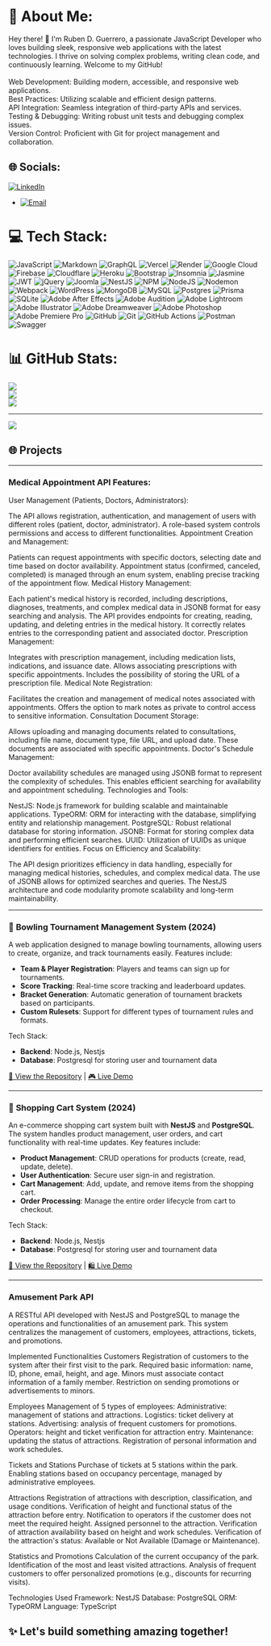# 💫 About Me:
Hey there! 👋 I'm Ruben D. Guerrero, a passionate JavaScript Developer who loves building sleek, responsive web applications with the latest technologies. I thrive on solving complex problems, writing clean code, and continuously learning. Welcome to my GitHub!<br><br>Web Development: Building modern, accessible, and responsive web applications.<br>Best Practices: Utilizing scalable and efficient design patterns.<br>API Integration: Seamless integration of third-party APIs and services.<br>Testing & Debugging: Writing robust unit tests and debugging complex issues.<br>Version Control: Proficient with Git for project management and collaboration.


## 🌐 Socials:
[![LinkedIn](https://img.shields.io/badge/LinkedIn-%230077B5.svg?logo=linkedin&logoColor=white)](https://linkedin.com/in/https://www.linkedin.com/in/ruben-d-guerrero-n-9276bb195/) 

- [![Email](https://img.shields.io/badge/Email-D14836?style=for-the-badge&logo=gmail&logoColor=white)](mailto:rudargeneira@gmail.com)

# 💻 Tech Stack:
![JavaScript](https://img.shields.io/badge/javascript-%23323330.svg?style=for-the-badge&logo=javascript&logoColor=%23F7DF1E) ![Markdown](https://img.shields.io/badge/markdown-%23000000.svg?style=for-the-badge&logo=markdown&logoColor=white) ![GraphQL](https://img.shields.io/badge/-GraphQL-E10098?style=for-the-badge&logo=graphql&logoColor=white) ![Vercel](https://img.shields.io/badge/vercel-%23000000.svg?style=for-the-badge&logo=vercel&logoColor=white) ![Render](https://img.shields.io/badge/Render-%46E3B7.svg?style=for-the-badge&logo=render&logoColor=white) ![Google Cloud](https://img.shields.io/badge/GoogleCloud-%234285F4.svg?style=for-the-badge&logo=google-cloud&logoColor=white) ![Firebase](https://img.shields.io/badge/firebase-%23039BE5.svg?style=for-the-badge&logo=firebase) ![Cloudflare](https://img.shields.io/badge/Cloudflare-F38020?style=for-the-badge&logo=Cloudflare&logoColor=white) ![Heroku](https://img.shields.io/badge/heroku-%23430098.svg?style=for-the-badge&logo=heroku&logoColor=white) ![Bootstrap](https://img.shields.io/badge/bootstrap-%238511FA.svg?style=for-the-badge&logo=bootstrap&logoColor=white) ![Insomnia](https://img.shields.io/badge/Insomnia-black?style=for-the-badge&logo=insomnia&logoColor=5849BE) ![Jasmine](https://img.shields.io/badge/jasmine-%238A4182.svg?style=for-the-badge&logo=jasmine&logoColor=white) ![JWT](https://img.shields.io/badge/JWT-black?style=for-the-badge&logo=JSON%20web%20tokens) ![jQuery](https://img.shields.io/badge/jquery-%230769AD.svg?style=for-the-badge&logo=jquery&logoColor=white) ![Joomla](https://img.shields.io/badge/joomla-%235091CD.svg?style=for-the-badge&logo=joomla&logoColor=white) ![NestJS](https://img.shields.io/badge/nestjs-%23E0234E.svg?style=for-the-badge&logo=nestjs&logoColor=white) ![NPM](https://img.shields.io/badge/NPM-%23CB3837.svg?style=for-the-badge&logo=npm&logoColor=white) ![NodeJS](https://img.shields.io/badge/node.js-6DA55F?style=for-the-badge&logo=node.js&logoColor=white) ![Nodemon](https://img.shields.io/badge/NODEMON-%23323330.svg?style=for-the-badge&logo=nodemon&logoColor=%BBDEAD) ![Webpack](https://img.shields.io/badge/webpack-%238DD6F9.svg?style=for-the-badge&logo=webpack&logoColor=black) ![WordPress](https://img.shields.io/badge/WordPress-%23117AC9.svg?style=for-the-badge&logo=WordPress&logoColor=white) ![MongoDB](https://img.shields.io/badge/MongoDB-%234ea94b.svg?style=for-the-badge&logo=mongodb&logoColor=white) ![MySQL](https://img.shields.io/badge/mysql-4479A1.svg?style=for-the-badge&logo=mysql&logoColor=white) ![Postgres](https://img.shields.io/badge/postgres-%23316192.svg?style=for-the-badge&logo=postgresql&logoColor=white) ![Prisma](https://img.shields.io/badge/Prisma-3982CE?style=for-the-badge&logo=Prisma&logoColor=white) ![SQLite](https://img.shields.io/badge/sqlite-%2307405e.svg?style=for-the-badge&logo=sqlite&logoColor=white) ![Adobe After Effects](https://img.shields.io/badge/Adobe%20After%20Effects-9999FF.svg?style=for-the-badge&logo=Adobe%20After%20Effects&logoColor=white) ![Adobe Audition](https://img.shields.io/badge/Adobe%20Audition-9999FF.svg?style=for-the-badge&logo=Adobe%20Audition&logoColor=white) ![Adobe Lightroom](https://img.shields.io/badge/Adobe%20Lightroom-31A8FF.svg?style=for-the-badge&logo=Adobe%20Lightroom&logoColor=white) ![Adobe Illustrator](https://img.shields.io/badge/adobe%20illustrator-%23FF9A00.svg?style=for-the-badge&logo=adobe%20illustrator&logoColor=white) ![Adobe Dreamweaver](https://img.shields.io/badge/Adobe%20Dreamweaver-FF61F6.svg?style=for-the-badge&logo=Adobe%20Dreamweaver&logoColor=white) ![Adobe Photoshop](https://img.shields.io/badge/adobe%20photoshop-%2331A8FF.svg?style=for-the-badge&logo=adobe%20photoshop&logoColor=white) ![Adobe Premiere Pro](https://img.shields.io/badge/Adobe%20Premiere%20Pro-9999FF.svg?style=for-the-badge&logo=Adobe%20Premiere%20Pro&logoColor=white) ![GitHub](https://img.shields.io/badge/github-%23121011.svg?style=for-the-badge&logo=github&logoColor=white) ![Git](https://img.shields.io/badge/git-%23F05033.svg?style=for-the-badge&logo=git&logoColor=white) ![GitHub Actions](https://img.shields.io/badge/github%20actions-%232671E5.svg?style=for-the-badge&logo=githubactions&logoColor=white) ![Postman](https://img.shields.io/badge/Postman-FF6C37?style=for-the-badge&logo=postman&logoColor=white) ![Swagger](https://img.shields.io/badge/-Swagger-%23Clojure?style=for-the-badge&logo=swagger&logoColor=white)
# 📊 GitHub Stats:
![](https://github-readme-stats.vercel.app/api?username=RubenDarioGuerreroNeira&theme=dark&hide_border=false&include_all_commits=false&count_private=false)<br/>
![](https://github-readme-streak-stats.herokuapp.com/?user=RubenDarioGuerreroNeira&theme=dark&hide_border=false)<br/>
![](https://github-readme-stats.vercel.app/api/top-langs/?username=RubenDarioGuerreroNeira&theme=dark&hide_border=false&include_all_commits=false&count_private=false&layout=compact)

---
[![](https://visitcount.itsvg.in/api?id=RubenDarioGuerreroNeira&icon=8&color=0)](https://visitcount.itsvg.in)

<!-- Proudly created with GPRM ( https://gprm.itsvg.in ) -->

## 🌐 **Projects**
---

### Medical Appointment API Features:
User Management (Patients, Doctors, Administrators):

The API allows registration, authentication, and management of users with different roles (patient, doctor, administrator).
A role-based system controls permissions and access to different functionalities.
Appointment Creation and Management:

Patients can request appointments with specific doctors, selecting date and time based on doctor availability.
Appointment status (confirmed, canceled, completed) is managed through an enum system, enabling precise tracking of the appointment flow.
Medical History Management:

Each patient's medical history is recorded, including descriptions, diagnoses, treatments, and complex medical data in JSONB format for easy searching and analysis.
The API provides endpoints for creating, reading, updating, and deleting entries in the medical history.
It correctly relates entries to the corresponding patient and associated doctor.
Prescription Management:

Integrates with prescription management, including medication lists, indications, and issuance date.
Allows associating prescriptions with specific appointments.
Includes the possibility of storing the URL of a prescription file.
Medical Note Registration:

Facilitates the creation and management of medical notes associated with appointments.
Offers the option to mark notes as private to control access to sensitive information.
Consultation Document Storage:

Allows uploading and managing documents related to consultations, including file name, document type, file URL, and upload date.
These documents are associated with specific appointments.
Doctor's Schedule Management:

Doctor availability schedules are managed using JSONB format to represent the complexity of schedules.
This enables efficient searching for availability and appointment scheduling.
Technologies and Tools:

NestJS: Node.js framework for building scalable and maintainable applications.
TypeORM: ORM for interacting with the database, simplifying entity and relationship management.
PostgreSQL: Robust relational database for storing information.
JSONB: Format for storing complex data and performing efficient searches.
UUID: Utilization of UUIDs as unique identifiers for entities.
Focus on Efficiency and Scalability:

The API design prioritizes efficiency in data handling, especially for managing medical histories, schedules, and complex medical data.
The use of JSONB allows for optimized searches and queries.
The NestJS architecture and code modularity promote scalability and long-term maintainability.



---

### 🎳 **Bowling Tournament Management System** (2024)
A web application designed to manage bowling tournaments, allowing users to create, organize, and track tournaments easily. Features include:
- **Team & Player Registration**: Players and teams can sign up for tournaments.
- **Score Tracking**: Real-time score tracking and leaderboard updates.
- **Bracket Generation**: Automatic generation of tournament brackets based on participants.
- **Custom Rulesets**: Support for different types of tournament rules and formats.

Tech Stack: 
- **Backend**: Node.js, Nestjs
- **Database**: Postgresql for storing user and tournament data

[🔗 View the Repository](#) | [🎮 Live Demo](#)

---

### 🛒 **Shopping Cart System** (2024)
An e-commerce shopping cart system built with **NestJS** and **PostgreSQL**. The system handles product management, user orders, and cart functionality with real-time updates. Key features include:
- **Product Management**: CRUD operations for products (create, read, update, delete).
- **User Authentication**: Secure user sign-in and registration.
- **Cart Management**: Add, update, and remove items from the shopping cart.
- **Order Processing**: Manage the entire order lifecycle from cart to checkout.

Tech Stack: 
- **Backend**: Node.js, Nestjs
- **Database**: Postgresql for storing user and tournament data

[🔗 View the Repository](#) | [🛍️ Live Demo](#)

---
### Amusement Park API
A RESTful API developed with NestJS and PostgreSQL to manage the operations and functionalities of an amusement park. This system centralizes the management of customers, employees, attractions, tickets, and promotions.

Implemented Functionalities
Customers
Registration of customers to the system after their first visit to the park.
Required basic information: name, ID, phone, email, height, and age.
Minors must associate contact information of a family member.
Restriction on sending promotions or advertisements to minors.

Employees
Management of 5 types of employees:
Administrative: management of stations and attractions.
Logistics: ticket delivery at stations.
Advertising: analysis of frequent customers for promotions.
Operators: height and ticket verification for attraction entry.
Maintenance: updating the status of attractions.
Registration of personal information and work schedules.

Tickets and Stations
Purchase of tickets at 5 stations within the park.
Enabling stations based on occupancy percentage, managed by administrative employees.

Attractions
Registration of attractions with description, classification, and usage conditions.
Verification of height and functional status of the attraction before entry.
Notification to operators if the customer does not meet the required height.
Assigned personnel to the attraction.
Verification of attraction availability based on height and work schedules.
Verification of the attraction's status: Available or Not Available (Damage or Maintenance).

Statistics and Promotions
Calculation of the current occupancy of the park.
Identification of the most and least visited attractions.
Analysis of frequent customers to offer personalized promotions (e.g., discounts for recurring visits).

Technologies Used
Framework: NestJS
Database: PostgreSQL
ORM: TypeORM
Language: TypeScript



## ✨ **Let's build something amazing together!**
